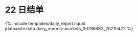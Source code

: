 # 22 日结单

{% include  templates/daily_report.liquid jdata=site.data.daily_report.icmarkets_30786682_20210422 %}